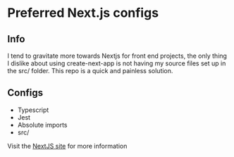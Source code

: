 # Preferred Next.js configs

## Info 
I tend to gravitate more towards Nextjs for front end projects, the only thing I dislike about using create-next-app is not having my source files set up in the src/ folder. This repo is a quick and painless solution. 

## Configs
- Typescript
- Jest 
- Absolute imports
- src/ 

Visit the [NextJS site](https://nextjs.org/) for more information

